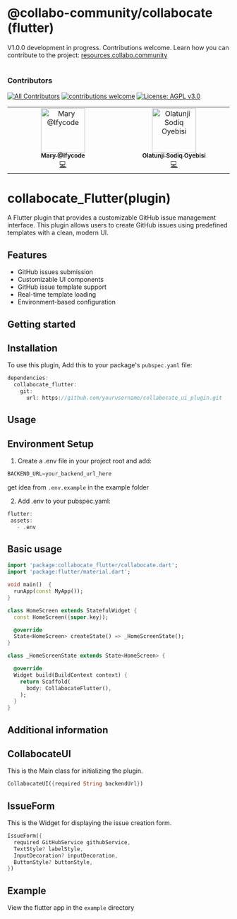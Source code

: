# @collabo-community/collabocate (flutter)

V1.0.0 development in progress. Contributions welcome. Learn how you can contribute to the project: [resources.collabo.community](https://resources.collabo.community)

#

### Contributors
[![All Contributors](https://img.shields.io/github/all-contributors/collabo-community/collabocate-flutter?color=ee8449&style=flat-square)](#contributors) [![contributions welcome](https://img.shields.io/badge/contributions-welcome-brightgreen.svg?style=flat)](https://docs.collabocommunity.com/projects-overview) [![License: AGPL v3.0](https://img.shields.io/badge/License-AGPL%20v3.0-blue.svg)](https://www.gnu.org/licenses/agpl-3.0)

<!-- ALL-CONTRIBUTORS-LIST:START - Do not remove or modify this section -->
<!-- prettier-ignore-start -->
<!-- markdownlint-disable -->
<table>
  <tbody>
    <tr>
      <td align="center" valign="top" width="16.66%"><a href="https://github.com/Ifycode"><img src="https://avatars.githubusercontent.com/u/45185388?v=4?s=100" width="100px;" alt="Mary @Ifycode"/><br /><sub><b>Mary @Ifycode</b></sub></a><br /><a href="https://github.com/collabo-community/collabocate-flutter/commits?author=Ifycode" title="Code">💻</a></td>
      <td align="center" valign="top" width="16.66%"><a href="https://github.com/Oyebliss"><img src="https://avatars.githubusercontent.com/u/148455956?v=4?s=100" width="100px;" alt="Olatunji Sodiq Oyebisi "/><br /><sub><b>Olatunji Sodiq Oyebisi </b></sub></a><br /><a href="https://github.com/collabo-community/collabocate-flutter/commits?author=Oyebliss" title="Code">💻</a></td>
    </tr>
  </tbody>
</table>

<!-- markdownlint-restore -->
<!-- prettier-ignore-end -->

<!-- ALL-CONTRIBUTORS-LIST:END -->


# collabocate_Flutter(plugin)
A Flutter plugin that provides a customizable GitHub issue management interface. This plugin allows users to create GitHub issues using predefined templates with a clean, modern UI.

## Features
- GitHub issues submission
- Customizable UI components
- GitHub issue template support
- Real-time template loading
- Environment-based configuration

## Getting started
## Installation
To use this plugin, Add this to your package's `pubspec.yaml` file:
```dart
dependencies:
  collabocate_flutter:
    git:
      url: https://github.com/yourusername/collabocate_ui_plugin.git
```

## Usage
## Environment Setup
1. Create a .env file in your project root and add:
```dart
BACKEND_URL=your_backend_url_here
```
get idea from `.env.example` in the example folder

2. Add .env to your pubspec.yaml:
 ```dart
flutter:
  assets:
    - .env
```

## Basic usage
```dart
import 'package:collabocate_flutter/collabocate.dart';
import 'package:flutter/material.dart';

void main()  {
  runApp(const MyApp());
}

class HomeScreen extends StatefulWidget {
  const HomeScreen({super.key});

  @override
  State<HomeScreen> createState() => _HomeScreenState();
}

class _HomeScreenState extends State<HomeScreen> {

  @override
  Widget build(BuildContext context) {
    return Scaffold(
      body: CollabocateFlutter(),
    );
  }
}
```


## Additional information
## CollabocateUI
This is the Main class for initializing the plugin.
```dart
CollabocateUI({required String backendUrl})
```
## IssueForm
This is the Widget for displaying the issue creation form.
```dart
IssueForm({
  required GitHubService githubService,
  TextStyle? labelStyle,
  InputDecoration? inputDecoration,
  ButtonStyle? buttonStyle,
})
```
## Example
View the flutter app in the `example` directory
